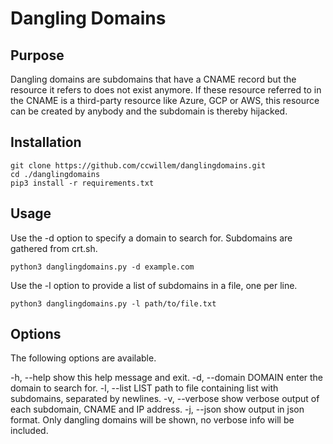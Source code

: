 # Dangling Domains

## Purpose
Dangling domains are subdomains that have a CNAME record but the resource it refers to does not exist anymore. If these resource referred to in the CNAME is a third-party resource like Azure, GCP or AWS, this resource can be created by anybody and the subdomain is thereby hijacked.

## Installation
```
git clone https://github.com/ccwillem/danglingdomains.git
cd ./danglingdomains
pip3 install -r requirements.txt
```

## Usage
Use the -d option to specify a domain to search for. Subdomains are gathered from crt.sh.
```
python3 danglingdomains.py -d example.com
```

Use the -l option to provide a list of subdomains in a file, one per line.
```
python3 danglingdomains.py -l path/to/file.txt
```

## Options
The following options are available.

  -h, --help          	show this help message and exit.
  -d, --domain DOMAIN	enter the domain to search for.
  -l, --list LIST  		path to file containing list with subdomains, separated by newlines.
  -v, --verbose         show verbose output of each subdomain, CNAME and IP address.
  -j, --json            show output in json format. Only dangling domains will be shown, no verbose info will be included.
